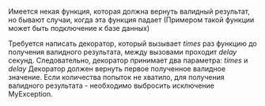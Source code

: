 Имеется некая функция, которая должна вернуть валидный результат,
но бывают случаи, когда эта функция падает 
(Примером такой функции может быть подключение к базе данных)

Требуется написать декоратор, который вызывает *times* раз функцию до получения 
валидного результата, между вызовами проходит *delay* секунд.
Следовательно, декоратор принимает два параметра: *times* и *delay*
Декоратор должен вернуть первое полученное валидное значение.
Если количества попыток не хватило, для получения валидного результата - 
необходимо выбросить исключение MyException.